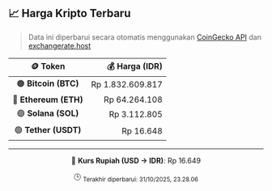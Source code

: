 

<!-- HARGA_KRIPTO -->
## 📈 Harga Kripto Terbaru

> Data ini diperbarui secara otomatis menggunakan [CoinGecko API](https://www.coingecko.com/) dan [exchangerate.host](https://exchangerate.host/)

<div align="center">

| 🪙 Token | 💰 Harga (IDR) |
|:------:|---------------:|
| 🟠 **Bitcoin (BTC)**   | Rp 1.832.609.817 |
| 🔵 **Ethereum (ETH)**  | Rp 64.264.108 |
| 🟣 **Solana (SOL)**    | Rp 3.112.805 |
| 🟢 **Tether (USDT)**   | Rp 16.648 |

---

💱 **Kurs Rupiah (USD → IDR)**: Rp 16.649

🕒 <sub>Terakhir diperbarui: 31/10/2025, 23.28.06</sub>

</div>
<!-- /HARGA_KRIPTO -->